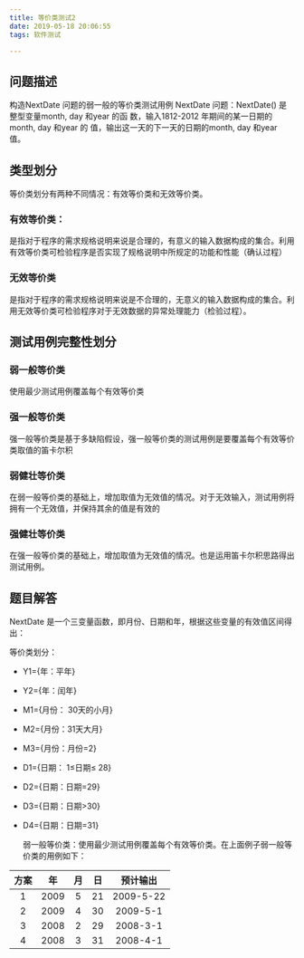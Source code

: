 ```yaml
---
title: 等价类测试2
date: 2019-05-18 20:06:55
tags: 软件测试

---
```


## 问题描述

构造NextDate 问题的弱一般的等价类测试用例
	NextDate 问题：NextDate() 是整型变量month, day 和year 的函
数，输入1812-2012 年期间的某一日期的month, day 和year 的
值，输出这一天的下一天的日期的month, day 和year 值。

<!--more-->  

## 类型划分

等价类划分有两种不同情况：有效等价类和无效等价类。

### **有效等价类：**

是指对于程序的需求规格说明来说是合理的，有意义的输入数据构成的集合。利用有效等价类可检验程序是否实现了规格说明中所规定的功能和性能（确认过程）

### 无效等价类

是指对于程序的需求规格说明来说是不合理的，无意义的输入数据构成的集合。利用无效等价类可检验程序对于无效数据的异常处理能力（检验过程）。

## 测试用例完整性划分

### 弱一般等价类

使用最少测试用例覆盖每个有效等价类

### 强一般等价类

强一般等价类是基于多缺陷假设，强一般等价类的测试用例是要覆盖每个有效等价类取值的笛卡尔积

### 弱健壮等价类

在弱一般等价类的基础上，增加取值为无效值的情况。对于无效输入，测试用例将拥有一个无效值，并保持其余的值是有效的

### 强健壮等价类

在强一般等价类的基础上，增加取值为无效值的情况。也是运用笛卡尔积思路得出测试用例。

## 题目解答

NextDate 是一个三变量函数，即月份、日期和年，根据这些变量的有效值区间得出：

等价类划分：

- Y1={年：平年}
- Y2={年：闰年}
- M1={月份： 30天的小月}

- M2={月份：31天大月}
- M3={月份：月份=2}

- D1={日期： 1≤日期≤ 28}

- D2={日期：日期=29}

- D3={日期：日期>30}

- D4={日期：日期=31}

  弱一般等价类：使用最少测试用例覆盖每个有效等价类。在上面例子弱一般等价类的用例如下：

| 方案 |  年  |  月  |  日  | 预计输出  |
| :--: | :--: | :--: | :--: | :-------: |
|  1   | 2009 |  5   |  21  | 2009-5-22 |
|  2   | 2009 |  4   |  30  | 2009-5-1  |
|  3   | 2008 |  2   |  29  | 2008-3-1  |
|  4   | 2008 |  3   |  31  | 2008-4-1  |

